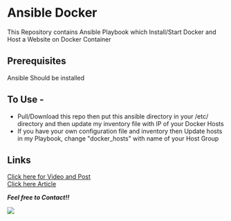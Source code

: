 # Ansible Docker
This Repository contains Ansible Playbook which Install/Start Docker and Host a Website on Docker Container  

## Prerequisites  
Ansible Should be installed
  
## To Use -  
- Pull/Download this repo then put this ansible directory in your /etc/ directory and then update my inventory file with IP of your Docker Hosts    
- If you have your own configuration file and inventory then Update hosts in my Playbook, change "docker_hosts" with name of your Host Group   


## Links
[Click here for Video and Post](https://www.linkedin.com/in/amanjhagrolia143)  
[Click here Article](https://amanjhagrolia.medium.com/hosted-website-on-docker-using-ansible-a92d06d41fc1?sk=9d671cf10e1ad1c00143f5b4ba06bd3c)
  
***Feel free to Contact!!***

<a href="https://www.linkedin.com/in/amanjhagrolia143" target="_blank"> <img src="https://img.shields.io/badge/LinkedIn-0077B5?style=for-the-badge&logo=linkedin&logoColor=white" /> </a> 
